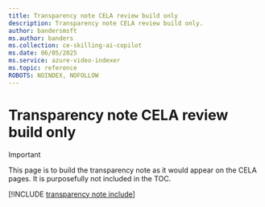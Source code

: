 ```yaml
---
title: Transparency note CELA review build only  
description: Transparency note CELA review build only.
author: bandersmsft
ms.author: banders
ms.collection: ce-skilling-ai-copilot
ms.date: 06/05/2025
ms.service: azure-video-indexer
ms.topic: reference
ROBOTS: NOINDEX, NOFOLLOW
---
```


# Transparency note CELA review build only

> [!IMPORTANT] 
> This page is to build the transparency note as it would appear on the CELA pages.  It is purposefully not included in the TOC.

[!INCLUDE [transparency note include](./includes/transparency-aggregated.md)]
